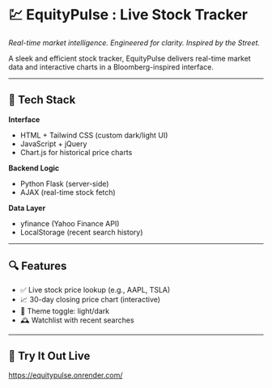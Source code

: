 # 💹 EquityPulse : Live Stock Tracker 
*Real-time market intelligence. Engineered for clarity. Inspired by the Street.*

A sleek and efficient stock tracker, EquityPulse delivers real-time market data and interactive charts in a Bloomberg-inspired interface.


---

## 🔧 Tech Stack

**Interface**  
- HTML + Tailwind CSS (custom dark/light UI)  
- JavaScript + jQuery  
- Chart.js for historical price charts  

**Backend Logic**  
- Python Flask (server-side)  
- AJAX (real-time stock fetch)  

**Data Layer**  
- yfinance (Yahoo Finance API)  
- LocalStorage (recent search history)  

---

## 🔍 Features

- ✅ Live stock price lookup (e.g., AAPL, TSLA)
- 📈 30-day closing price chart (interactive)
- 🌙 Theme toggle: light/dark
- 🕰️ Watchlist with recent searches

---

## 🔗 Try It Out Live
https://equitypulse.onrender.com/
